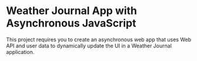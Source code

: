 # Weather Journal App with Asynchronous JavaScript

This project requires you to create an asynchronous web app that uses Web API and user data to dynamically update the UI in a Weather Journal application.
